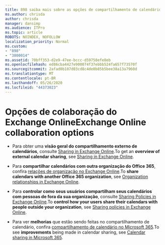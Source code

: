 ```yaml
---
title: 898 saiba mais sobre as opções de compartilhamento de calendários externos
ms.author: chrisda
author: chrisda
manager: dansimp
ms.audience: ITPro
ms.topic: article
ROBOTS: NOINDEX, NOFOLLOW
localization_priority: Normal
ms.custom:
- "898"
- "3800014"
ms.assetid: 70bff353-d2e9-47ee-bccc-d59758efe8eb
ms.openlocfilehash: ed86cba4427e900074f37ebbb524fa657f73570f
ms.sourcegitcommit: 2afad0b107d03cd8c4de0b85b5bee38a13a7960d
ms.translationtype: MT
ms.contentlocale: pt-BR
ms.lasthandoff: 05/26/2020
ms.locfileid: "44373023"
---
```

# <a name="exchange-online-collaboration-options"></a><span data-ttu-id="e2b37-102">Opções de colaboração do Exchange Online</span><span class="sxs-lookup"><span data-stu-id="e2b37-102">Exchange Online collaboration options</span></span>

- <span data-ttu-id="e2b37-103">Para obter uma **visão geral do compartilhamento externo de calendários**, consulte [Sharing in Exchange Online](https://technet.microsoft.com/library/jj916670%28v=exchg.150%29.aspx).</span><span class="sxs-lookup"><span data-stu-id="e2b37-103">To get an **overview of external calendar sharing**, see [Sharing in Exchange Online](https://technet.microsoft.com/library/jj916670%28v=exchg.150%29.aspx).</span></span>

- <span data-ttu-id="e2b37-104">Para **compartilhar calendários com outra organização do Office 365**, confira [relações de organização no Exchange Online](https://technet.microsoft.com/library/jj916658%28v=exchg.150%29.aspx).</span><span class="sxs-lookup"><span data-stu-id="e2b37-104">To **share calendars with another Office 365 organization**, see [Organization relationships in Exchange Online](https://technet.microsoft.com/library/jj916658%28v=exchg.150%29.aspx).</span></span>

- <span data-ttu-id="e2b37-105">Para **controlar como seus usuários compartilham seus calendários com pessoas de fora da sua organização**, consulte [Sharing Policies in Exchange Online](https://technet.microsoft.com/library/jj916673%28v=exchg.150%29.aspx).</span><span class="sxs-lookup"><span data-stu-id="e2b37-105">To **control how your users share their calendars with people outside your organization**, see [Sharing policies in Exchange Online](https://technet.microsoft.com/library/jj916673%28v=exchg.150%29.aspx).</span></span>

- <span data-ttu-id="e2b37-106">Para ver **melhorias** que estão sendo feitas no compartilhamento de calendário, confira [compartilhamento de calendário no Microsoft 365](https://support.office.com/article/calendar-sharing-in-microsoft-365-b576ecc3-0945-4d75-85f1-5efafb8a37b4).</span><span class="sxs-lookup"><span data-stu-id="e2b37-106">To see **improvements** being made in calendar sharing, see [Calendar sharing in Microsoft 365](https://support.office.com/article/calendar-sharing-in-microsoft-365-b576ecc3-0945-4d75-85f1-5efafb8a37b4).</span></span>
